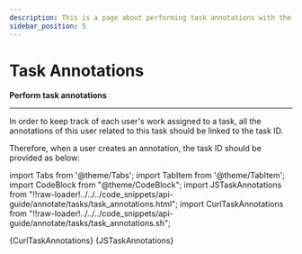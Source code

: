 ```yaml
---
description: This is a page about performing task annotations with the Clarifai API.
sidebar_position: 5
---
```


# Task Annotations 

**Perform task annotations**
<hr />

In order to keep track of each user's work assigned to a task, all the annotations of this user related to this task should be linked to the task ID.

Therefore, when a user creates an annotation, the task ID should be provided as below:

import Tabs from '@theme/Tabs';
import TabItem from '@theme/TabItem';
import CodeBlock from "@theme/CodeBlock";
import JSTaskAnnotations from "!!raw-loader!../../../code_snippets/api-guide/annotate/tasks/task_annotations.html";
import CurlTaskAnnotations from "!!raw-loader!../../../code_snippets/api-guide/annotate/tasks/task_annotations.sh";

<Tabs>

<TabItem value="curl" label="cURL">
    <CodeBlock className="language-bash">{CurlTaskAnnotations}</CodeBlock>
</TabItem>

<TabItem value="js_rest" label="JavaScript (REST)">
    <CodeBlock className="language-javascript">{JSTaskAnnotations}</CodeBlock>
</TabItem>

</Tabs>

